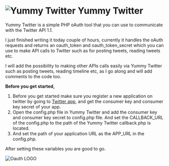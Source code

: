 ![Yummy Twitter](http://www.officialpsds.com/images/thumbs/Splatter-Twitter-Logo-psd49400.png)
Yummy Twitter
=============

Yummy Twitter is a simple PHP oAuth tool that you can use to communicate with the Twitter API 1.1.

I just finished writing it today couple of hours, currently it handles the oAuth requests and returns an oauth_token and oauth_token_secret which you can use to make API calls to Twitter such as for posting tweets, reading tweets etc.

I will add the possibility to making other APIs calls easily via Yummy Twitter such as posting tweets, reading timeline etc, as I go along and will add comments to the code too.

**Before you get started,**

 1. Before you get started make sure you register a new application on twitter by going to [Twitter app](https://apps.twitter.com/), and get the consumer key and consumer key secret of your app.
 2. Open the config.php file in Yummy Twitter and add the consumer key and consumer key secret to config.php file. And set the CALLBACK_URL of the config.php to the path of the Yummy Twitter callback.php is located.
 3. And set the path of your application URL as the APP_URL in the config.php.

After setting these variables you are good to go.

![Oauth LOGO](http://farm3.static.flickr.com/2074/1529124811_aad3ecabf6_o.png)
 

